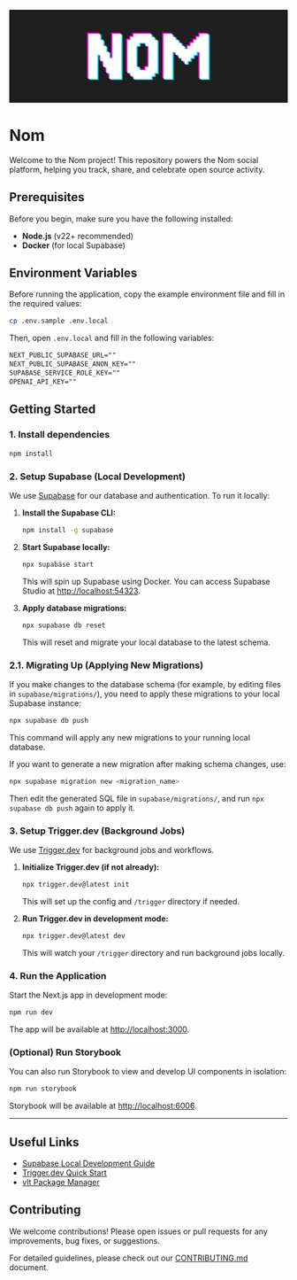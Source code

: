![Nom Banner](./images/header.png)

# Nom

Welcome to the Nom project! This repository powers the Nom social platform, helping you track, share, and celebrate open source activity.

## Prerequisites

Before you begin, make sure you have the following installed:

- **Node.js** (v22+ recommended)
- **Docker** (for local Supabase)

## Environment Variables

Before running the application, copy the example environment file and fill in the required values:

```sh
cp .env.sample .env.local
```

Then, open `.env.local` and fill in the following variables:

```env
NEXT_PUBLIC_SUPABASE_URL=""
NEXT_PUBLIC_SUPABASE_ANON_KEY=""
SUPABASE_SERVICE_ROLE_KEY=""
OPENAI_API_KEY=""
```

## Getting Started

### 1. Install dependencies

```sh
npm install
```

### 2. Setup Supabase (Local Development)

We use [Supabase](https://supabase.com/) for our database and authentication. To run it locally:

1. **Install the Supabase CLI:**

   ```sh
   npm install -g supabase
   ```

2. **Start Supabase locally:**

   ```sh
   npx supabase start
   ```

   This will spin up Supabase using Docker. You can access Supabase Studio at [http://localhost:54323](http://localhost:54323).

3. **Apply database migrations:**

   ```sh
   npx supabase db reset
   ```

   This will reset and migrate your local database to the latest schema.

### 2.1. Migrating Up (Applying New Migrations)

If you make changes to the database schema (for example, by editing files in `supabase/migrations/`), you need to apply these migrations to your local Supabase instance:

```sh
npx supabase db push
```

This command will apply any new migrations to your running local database.

If you want to generate a new migration after making schema changes, use:

```sh
npx supabase migration new <migration_name>
```

Then edit the generated SQL file in `supabase/migrations/`, and run `npx supabase db push` again to apply it.

### 3. Setup Trigger.dev (Background Jobs)

We use [Trigger.dev](https://trigger.dev/) for background jobs and workflows.

1. **Initialize Trigger.dev (if not already):**

   ```sh
   npx trigger.dev@latest init
   ```

   This will set up the config and `/trigger` directory if needed.

2. **Run Trigger.dev in development mode:**

   ```sh
   npx trigger.dev@latest dev
   ```

   This will watch your `/trigger` directory and run background jobs locally.

### 4. Run the Application

Start the Next.js app in development mode:

```sh
npm run dev
```

The app will be available at [http://localhost:3000](http://localhost:3000).

### (Optional) Run Storybook

You can also run Storybook to view and develop UI components in isolation:

```sh
npm run storybook
```

Storybook will be available at [http://localhost:6006](http://localhost:6006).

---

## Useful Links

- [Supabase Local Development Guide](https://supabase.com/docs/guides/local-development)
- [Trigger.dev Quick Start](https://trigger.dev/docs/quick-start)
- [vlt Package Manager](https://vlt.dev/)

## Contributing

We welcome contributions! Please open issues or pull requests for any improvements, bug fixes, or suggestions.

For detailed guidelines, please check out our [CONTRIBUTING.md](./CONTRIBUTING.md) document.
